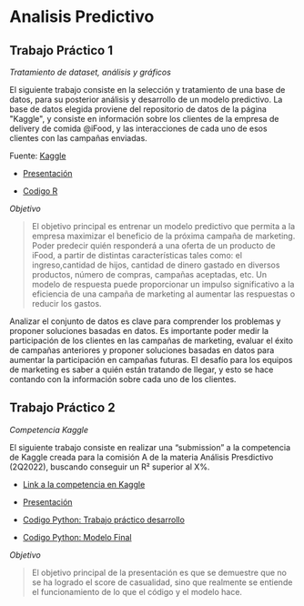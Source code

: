 # Analisis Predictivo

## Trabajo Práctico 1

_Tratamiento de dataset, análisis y gráficos_

El siguiente trabajo consiste en la selección y tratamiento de una base de datos, para su posterior análisis y desarrollo de un modelo predictivo. La base de datos elegida proviene del repositorio de datos de la página "Kaggle", y consiste en información sobre los clientes de la empresa de delivery de comida @iFood, y  las interacciones de cada uno de esos clientes con las campañas enviadas. 

Fuente: [Kaggle](https://www.kaggle.com/datasets/rodsaldanha/arketing-campaign?select=marketing_campaign.csv)


- [Presentación](https://docs.google.com/presentation/d/1_w5JhXzDTvblSDDdENOIOnGzorG-4f0M4ZtSOHMXzg4/edit?usp=sharing)

- [Codigo R](https://github.com/inesmurtagh/analisis-predictivo/blob/main/Primer%20Parcial.Rmd)



_Objetivo_

> El objetivo principal es entrenar un modelo predictivo que permita a la empresa maximizar el beneficio de la próxima campaña de marketing. Poder predecir quién responderá a una oferta de un producto de iFood, a partir de distintas características tales como: el ingreso,cantidad de hijos, cantidad de dinero gastado en diversos productos, número de compras, campañas aceptadas, etc. Un modelo de respuesta puede proporcionar un impulso significativo a la eficiencia de una campaña de marketing al aumentar las respuestas o reducir los gastos. 


Analizar el conjunto de datos es clave para comprender los problemas y proponer soluciones basadas en datos. Es importante poder medir la participación de los clientes en las campañas de marketing, evaluar el éxito de campañas anteriores y proponer soluciones basadas en datos para aumentar la participación en campañas futuras. El desafío para los equipos de marketing es saber a quién están tratando de llegar, y esto se hace contando con la información sobre cada uno de los clientes. 


## Trabajo Práctico 2

_Competencia Kaggle_

El siguiente trabajo consiste en realizar una “submission” a la competencia de Kaggle creada para la comisión A de la materia Análisis Presdictivo (2Q2022), buscando conseguir un R² superior al X%. 


- [Link a la competencia en Kaggle](https://www.kaggle.com/competitions/ap-tp2-2q2022)

- [Presentación]()

- [Codigo Python: Trabajo práctico desarrollo](https://colab.research.google.com/drive/1rKkLk7LYZkeqyjvgXoVx97YsYvdeNheR?usp=sharing)

- [Codigo Python: Modelo Final](https://colab.research.google.com/drive/1xlKTXLMlLWRGqn9qGHClMyYLpbv6vsMU?usp=sharing)


_Objetivo_

> El objetivo principal de la presentación es que se demuestre que no se ha logrado el score de casualidad, sino que realmente se entiende el funcionamiento de lo que el código y el modelo hace. 


